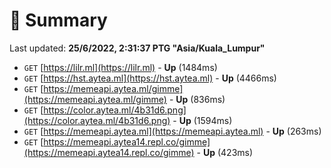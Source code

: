 # 📖 Summary
Last updated: **25/6/2022, 2:31:37 PTG "Asia/Kuala_Lumpur"**

- `GET` [https://lilr.ml](https://lilr.ml) - **Up** (1484ms)
- `GET` [https://hst.aytea.ml](https://hst.aytea.ml) - **Up** (4466ms)
- `GET` [https://memeapi.aytea.ml/gimme](https://memeapi.aytea.ml/gimme) - **Up** (836ms)
- `GET` [https://color.aytea.ml/4b31d6.png](https://color.aytea.ml/4b31d6.png) - **Up** (1594ms)
- `GET` [https://memeapi.aytea.ml](https://memeapi.aytea.ml) - **Up** (263ms)
- `GET` [https://memeapi.aytea14.repl.co/gimme](https://memeapi.aytea14.repl.co/gimme) - **Up** (423ms)
